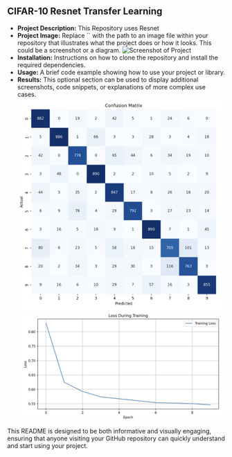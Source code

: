 
## CIFAR-10 Resnet Transfer Learning

- **Project Description:** This Repository uses Resnet 
- **Project Image:** Replace `` with the path to an image file within your repository that illustrates what the project does or how it looks. This could be a screenshot or a diagram.
![Screenshot of Project](https://production-media.paperswithcode.com/datasets/4fdf2b82-2bc3-4f97-ba51-400322b228b1.png)
- **Installation:** Instructions on how to clone the repository and install the required dependencies.
- **Usage:** A brief code example showing how to use your project or library.
- **Results:** This optional section can be used to display additional screenshots, code snippets, or explanations of more complex use cases.
![Project Architecture](conf_matrix.png)
![Project Architecture](train_process.png)


This README is designed to be both informative and visually engaging, ensuring that anyone visiting your GitHub repository can quickly understand and start using your project.
